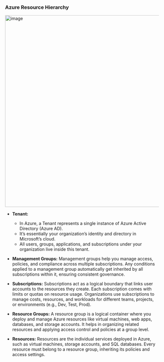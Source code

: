 ### Azure Resource Hierarchy

<img width="685" height="629" alt="image" src="https://github.com/user-attachments/assets/fc328160-1d03-4fa8-b1c4-f72b5d378049" />

- **Tenant:**
  - In Azure, a Tenant represents a single instance of Azure Active Directory (Azure AD).
  - It’s essentially your organization’s identity and directory in Microsoft’s cloud.
  - All users, groups, applications, and subscriptions under your organization live inside this tenant.

- **Management Groups:** Management groups help you manage access, policies, and compliance across multiple subscriptions. Any conditions applied to a management group automatically get inherited by all subscriptions within it, ensuring consistent governance.
  
- **Subscriptions:** Subscriptions act as a logical boundary that links user accounts to the resources they create. Each subscription comes with limits or quotas on resource usage. Organizations use subscriptions to manage costs, resources, and workloads for different teams, projects, or environments (e.g., Dev, Test, Prod).
  
- **Resource Groups:** A resource group is a logical container where you deploy and manage Azure resources like virtual machines, web apps, databases, and storage accounts. It helps in organizing related resources and applying access control and policies at a group level.
  
- **Resources:** Resources are the individual services deployed in Azure, such as virtual machines, storage accounts, and SQL databases. Every resource must belong to a resource group, inheriting its policies and access settings.
